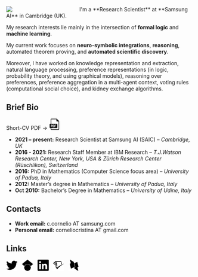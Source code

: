 <img align="left" src="figures/me.png" width="33%" style="margin-right:30px">
I'm a **Research Scientist** at **Samsung AI** in Cambridge (UK).

My research interests lie mainly in the intersection of **formal logic** and **machine learning**.

My current work focuses on **neuro-symbolic integrations**, **reasoning**, automated theorem proving, and **automated scientific discovery**.

Moreover, I have worked on knowledge representation and extraction, natural language processing, preference representations (in logic, probability theory, and using graphical models), reasoning over preferences, preference aggregation in a multi-agent context, voting rules (computational social choice), and kidney exchange algorithms. 
<br clear="left"/>

## Brief Bio 

Short-CV PDF &rarr; [<img height="30" width="30" src="figures/pdf.svg" />](documents/cv_short.pdf)

* **2021 – present:** Research Scientist at Samsung AI (SAIC) – *Cambridge, UK*
* **2016 - 2021:** Research Staff Member at IBM Research – *T.J.Watson Research Center, New York, USA & Zürich Research Center (Rüschlikon), Switzerland*
* **2016:** PhD in Mathematics (Computer Science focus area) – *University of Padua, Italy*
* **2012:** Master’s degree in Mathematics – *University of Padua, Italy*
* **Oct 2010:** Bachelor’s Degree in Mathematics – *University of Udine, Italy*


## Contacts
* **Work email:** c.cornelio AT samsung.com
* **Personal email:** corneliocristina AT gmail.com

## Links
[<img height="30" width="30" src="figures/twitter.svg" />](https://twitter.com/Cristina__C) &nbsp;
[<img height="30" width="30" src="figures/googlescholar.svg" />](https://scholar.google.com/citations?user=EP9lmrcAAAAJ&hl=en) &nbsp;
[<img height="30" width="30" src="figures/linkedin.svg" />](https://www.linkedin.com/in/cristina-cornelio-545a8a36/en-us) &nbsp;
[<img height="30" width="30" src="figures/semanticscholar.svg" />](https://www.semanticscholar.org/author/Cristina-Cornelio/2470518) &nbsp;
[<img height="30" width="30" src="figures/dblp.svg" />](https://dblp.uni-trier.de/pid/137/3340.html)
